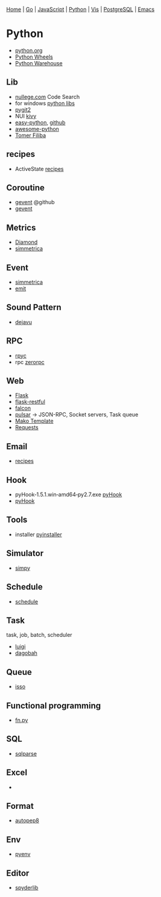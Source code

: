   [Home](https://github.com/mabotech/mabotree/blob/master/README.md)
| [Go](https://github.com/mabotech/mabotree/blob/master/go.md)
| [JavaScript](https://github.com/mabotech/mabotree/blob/master/js.md)
| [Python](https://github.com/mabotech/mabotree/blob/master/python.md)
| [Vis](https://github.com/mabotech/mabotree/blob/master/vis.md)
| [PostgreSQL](https://github.com/mabotech/mabotree/blob/master/pg.md)
| [Emacs](https://github.com/mabotech/mabotree/blob/master/emacs_sc.md)


# Python

- [python.org](https://www.python.org/)
- [Python Wheels](http://pythonwheels.com/)
- [Python Warehouse](https://warehouse.python.org/)

## Lib

- [nullege.com](http://nullege.com/) Code Search
- for windows [python libs](http://www.lfd.uci.edu/~gohlke/pythonlibs/)
- [pygit2](https://github.com/libgit2/pygit2)
- NUI [kivy](http://kivy.org/)
- [easy-python](http://easy-python.readthedocs.org/en/latest/libraries.html), [github](https://github.com/fengsp/easy-python)
- [awesome-python](https://github.com/vinta/awesome-python)
- [Tomer Filiba](http://tomerfiliba.com/projects)

## recipes

- ActiveState [recipes](http://code.activestate.com/recipes/langs/python/)

## Coroutine

- [gevent](https://github.com/surfly/gevent) @github
- [gevent](http://gevent.org/)

## Metrics

- [Diamond](https://github.com/BrightcoveOS/Diamond)
- [simmetrica](https://github.com/o/simmetrica)


## Event

- [simmetrica](https://github.com/o/simmetrica)
- [emit](https://github.com/BrianHicks/emit)


## Sound Pattern

- [dejavu](https://github.com/worldveil/dejavu)

## RPC

- [rpyc](https://github.com/tomerfiliba/rpyc)
- rpc [zerorpc](http://zerorpc.dotcloud.com/)

## Web
- [Flask](http://flask.pocoo.org/)
- [flask-restful](https://github.com/flask-restful/flask-restful)
- [falcon](https://github.com/falconry/falcon)
- [pulsar](https://github.com/quantmind/pulsar) -> JSON-RPC, Socket servers, Task queue
- [Mako Template](http://www.makotemplates.org/)
- [Requests](https://github.com/kennethreitz/requests)

## Email

- [recipes](http://code.activestate.com/recipes/473810/)

## Hook
- pyHook‑1.5.1.win‑amd64‑py2.7.exe [pyHook](http://www.lfd.uci.edu/~gohlke/pythonlibs/) 
- [pyHook](pyhook.wiki.sourceforge.net/) 

## Tools
- installer [pyinstaller](http://www.pyinstaller.org/)

## Simulator

- [simpy](https://simpy.readthedocs.org/en/latest/)


## Schedule

- [schedule](https://github.com/dbader/schedule)

## Task

task, job, batch, scheduler

- [luigi](https://github.com/spotify/luigi)
- [dagobah](https://github.com/thieman/dagobah)

## Queue

- [isso](https://github.com/posativ/isso)

## Functional programming 

- [fn.py](https://github.com/kachayev/fn.py)

## SQL

- [sqlparse](https://github.com/andialbrecht/sqlparse/)

## Excel

- []()

## Format

- [autopep8](https://github.com/hhatto/autopep8)

## Env

- [pyenv](https://github.com/yyuu/pyenv)

## Editor

- [spyderlib](https://code.google.com/p/spyderlib/)